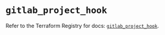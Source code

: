 # `gitlab_project_hook`

Refer to the Terraform Registry for docs: [`gitlab_project_hook`](https://registry.terraform.io/providers/gitlabhq/gitlab/17.7.1/docs/resources/project_hook).
